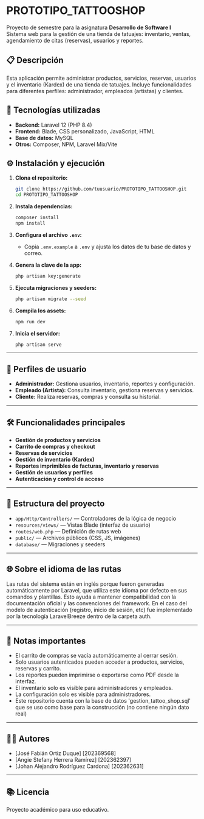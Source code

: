 # PROTOTIPO_TATTOOSHOP

Proyecto de semestre para la asignatura  **Desarrollo de Software I**  
Sistema web para la gestión de una tienda de tatuajes: inventario, ventas, agendamiento de citas (reservas), usuarios y reportes.

## 📋 Descripción

Esta aplicación permite administrar productos, servicios, reservas, usuarios y el inventario (Kardex) de una tienda de tatuajes. Incluye funcionalidades para diferentes perfiles: administrador, empleados (artistas) y clientes.


## 🚀 Tecnologías utilizadas

- **Backend:** Laravel 12 (PHP 8.4)
- **Frontend:** Blade, CSS personalizado, JavaScript, HTML
- **Base de datos:** MySQL
- **Otros:** Composer, NPM, Laravel Mix/Vite

## ⚙️ Instalación y ejecución

1. **Clona el repositorio:**
   ```bash
   git clone https://github.com/tuusuario/PROTOTIPO_TATTOOSHOP.git
   cd PROTOTIPO_TATTOOSHOP
   ```

2. **Instala dependencias:**
   ```bash
   composer install
   npm install
   ```

3. **Configura el archivo `.env`:**
   - Copia `.env.example` a `.env` y ajusta los datos de tu base de datos y correo.

4. **Genera la clave de la app:**
   ```bash
   php artisan key:generate
   ```

5. **Ejecuta migraciones y seeders:**
   ```bash
   php artisan migrate --seed
   ```

6. **Compila los assets:**
   ```bash
   npm run dev
   ```

7. **Inicia el servidor:**
   ```bash
   php artisan serve
   ```

---

## 👤 Perfiles de usuario

- **Administrador:** Gestiona usuarios, inventario, reportes y configuración.
- **Empleado (Artista):** Consulta inventario, gestiona reservas y servicios.
- **Cliente:** Realiza reservas, compras y consulta su historial.

---

## 🛠️ Funcionalidades principales

- **Gestión de productos y servicios**
- **Carrito de compras y checkout**
- **Reservas de servicios**
- **Gestión de inventario (Kardex)**
- **Reportes imprimibles de facturas, inventario y reservas**
- **Gestión de usuarios y perfiles**
- **Autenticación y control de acceso**

---

## 📄 Estructura del proyecto

- `app/Http/Controllers/` — Controladores de la lógica de negocio
- `resources/views/` — Vistas Blade (interfaz de usuario)
- `routes/web.php` — Definición de rutas web
- `public/` — Archivos públicos (CSS, JS, imágenes)
- `database/` — Migraciones y seeders

---

## 🌐 Sobre el idioma de las rutas
Las rutas del sistema están en inglés porque fueron generadas automáticamente por Laravel, que utiliza este idioma por defecto en sus comandos y plantillas. Esto ayuda a mantener compatibilidad con la documentación oficial y las convenciones del framework. En el caso del modelo de autenticación (registro, inicio de sesión, etc) fue implementado por la tecnología LaravelBreeze dentro de la carpeta auth.

---

## 📝 Notas importantes

- El carrito de compras se vacía automáticamente al cerrar sesión.
- Solo usuarios autenticados pueden acceder a productos, servicios, reservas y carrito.
- Los reportes pueden imprimirse o exportarse como PDF desde la interfaz.
- El inventario solo es visible para administradores y empleados.
- La configuración solo es visible para administradores.
- Este repositorio cuenta con la base de datos 'gestion_tattoo_shop.sql' que se uso como base para la construcción (no contiene ningún dato real)

---

## 👨‍💻 Autores

- [José Fabián Ortiz Duque] [202369568]
- [Angie Stefany Herrera Ramírez] [202362397]
- [Johan Alejandro Rodríguez Cardona] [202362631]



---

## 📚 Licencia

Proyecto académico para uso educativo.  